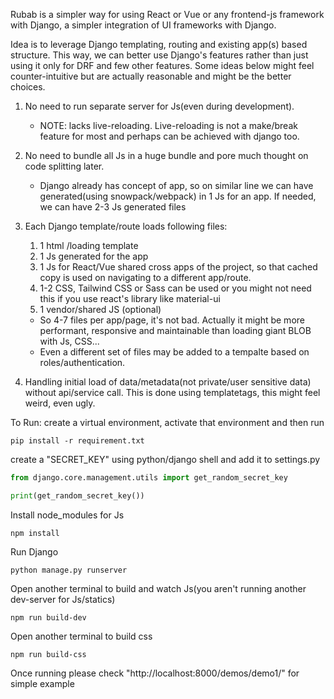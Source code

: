 Rubab is a simpler way for using React or Vue or any frontend-js framework with Django, a simpler integration of UI frameworks with Django.

Idea is to leverage Django templating, routing and existing app(s) based structure. This way, we can better use Django's features rather than just using it only for DRF and few other features. Some ideas below might feel counter-intuitive but are actually reasonable and might be the better choices.


1. No need to run separate server for Js(even during development).
   - NOTE: lacks live-reloading. Live-reloading is not a make/break feature for most and perhaps can be achieved with django too.
2. No need to bundle all Js in a huge bundle and pore much thought on code splitting later.
   - Django already has concept of app, so on similar line we can have generated(using snowpack/webpack) in 1 Js for an app. If needed, we can have 2-3 Js generated files
3. Each Django template/route loads following files:
    1. 1 html /loading template
    2. 1 Js  generated for the app 
    3. 1 Js for React/Vue shared cross apps of the project, so that cached copy is used on navigating to a different app/route.
    4. 1-2 CSS, Tailwind CSS or Sass can be used or you might not need this if you use react's library like material-ui
    5. 1 vendor/shared JS (optional)
    
    - So 4-7 files per app/page, it's not bad. Actually it might be more performant, responsive and maintainable than loading giant BLOB with Js, CSS...
    - Even a different set of files may be added to a tempalte based on roles/authentication.
   
4. Handling initial load of data/metadata(not private/user sensitive data) without api/service call.
   This is done using templatetags, this might feel weird, even ugly. 
   
To Run: 
create a virtual environment, activate that environment and then run 
```commandline
pip install -r requirement.txt
```
create a "SECRET_KEY" using python/django shell and add it to settings.py 

```python
from django.core.management.utils import get_random_secret_key

print(get_random_secret_key())
```

Install node_modules for Js
```commandline
npm install
```
Run Django
```commandline
python manage.py runserver
```

Open another terminal to build and watch Js(you aren't running another dev-server for Js/statics)
```commandline 
npm run build-dev
```

Open another terminal to  build css
```commandline
npm run build-css
```
Once running please check "http://localhost:8000/demos/demo1/" for simple example 
